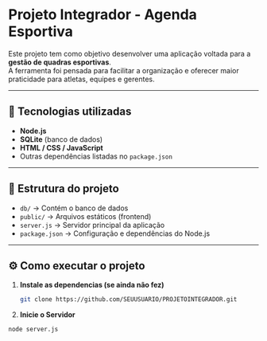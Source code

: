 # Projeto Integrador - Agenda Esportiva

Este projeto tem como objetivo desenvolver uma aplicação voltada para a **gestão de quadras esportivas**.  
A ferramenta foi pensada para facilitar a organização e oferecer maior praticidade para atletas, equipes e gerentes.

---

## 🚀 Tecnologias utilizadas
- **Node.js**
- **SQLite** (banco de dados)
- **HTML / CSS / JavaScript**
- Outras dependências listadas no `package.json`

---

## 📂 Estrutura do projeto
- `db/` → Contém o banco de dados
- `public/` → Arquivos estáticos (frontend)
- `server.js` → Servidor principal da aplicação
- `package.json` → Configuração e dependências do Node.js

---

## ⚙️ Como executar o projeto

1. **Instale as dependencias (se ainda não fez)**
   ```bash
   git clone https://github.com/SEUUSUARIO/PROJETOINTEGRADOR.git

2. **Inicie o Servidor**
```sh
node server.js
